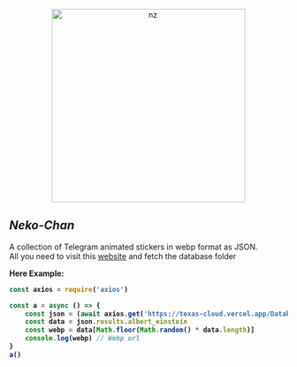 <p align="center">
<img src="https://ftl.deekshith.eu.org/410109/None?hash=AgAD-Q" alt="nz" width="350"/>
</p>

## ***Neko-Chan***
A collection of Telegram animated stickers in webp format as JSON.
</br>
All you need to visit this [website](https://texas-cloud.vercel.app/) and fetch the database folder

<b> Here Example: </br>

```js
const axios = require('axios')

const a = async () => {
    const json = (await axios.get('https://texas-cloud.vercel.app/Database.json')).data
    const data = json.results.albert_einstein
    const webp = data[Math.floor(Math.random() * data.length)]
    console.log(webp) // Webp url
}
a()
```
